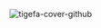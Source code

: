 ![tigefa-cover-github](https://user-images.githubusercontent.com/1493571/160186040-58b583b0-b67b-4fd7-9e0b-6ac213bb6015.png)
